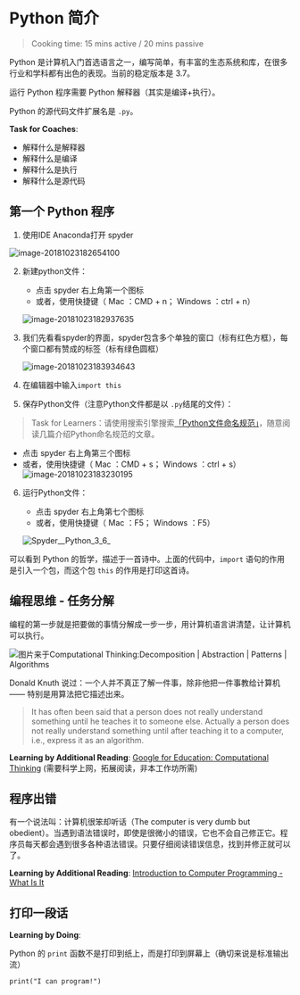 # Python 简介

> Cooking time: 15 mins active / 20 mins passive

Python 是计算机入门首选语言之一，编写简单，有丰富的生态系统和库，在很多行业和学科都有出色的表现。当前的稳定版本是 3.7。

运行 Python 程序需要 Python 解释器（其实是编译+执行）。

Python 的源代码文件扩展名是 `.py`。

**Task for Coaches**:
- 解释什么是解释器
- 解释什么是编译
- 解释什么是执行
- 解释什么是源代码

## 第一个 Python 程序

1. 使用IDE Anaconda打开 spyder

  ![image-20181023182654100](https://ws4.sinaimg.cn/large/006tNbRwly1fwic0c9oomj310y0m4785.jpg)

2. 新建python文件：

   - 点击 spyder 右上角第一个图标
   - 或者，使用快捷键（ Mac ：CMD + n； Windows ：ctrl + n）

   ![image-20181023182937635](https://ws4.sinaimg.cn/large/006tNbRwly1fwic35u3eqj30kh03hwf3.jpg)

3. 我们先看看spyder的界面，spyder包含多个单独的窗口（标有红色方框），每个窗口都有赞成的标签（标有绿色圆框）

   ![image-20181023183934643](https://ws4.sinaimg.cn/large/006tNbRwly1fwichbrto1j30va0nvwhv.jpg)

4. 在编辑器中输入`import this`

5. 保存Python文件（注意Python文件都是以 `.py`结尾的文件）：
  > Task for Learners：请使用搜索引擎搜索[「Python文件命名规范」](https://www.bing.com/search?q=python%E6%96%87%E4%BB%B6%E5%91%BD%E5%90%8D%E8%A7%84%E8%8C%83&qs=n&form=QBRE&sp=-1&pq=python%E6%96%87%E4%BB%B6%E5%91%BD%E5%90%8D%E8%A7%84%E8%8C%83&sc=0-12&sk=&cvid=B1875E99BD0E444FA38C9A35911A955A)，随意阅读几篇介绍Python命名规范的文章。

  - 点击 spyder 右上角第三个图标
  - 或者，使用快捷键（ Mac ：CMD + s； Windows ：ctrl + s）
  ![image-20181023183230195](https://ws3.sinaimg.cn/large/006tNbRwly1fwic69r6aoj30kh03haao.jpg)

6. 运行Python文件：
   - 点击 spyder 右上角第七个图标
   - 或者，使用快捷键（ Mac ：F5； Windows ：F5）
   
   ![Spyder__Python_3_6_](https://ws4.sinaimg.cn/large/006tNbRwly1fwid2kg2f3j30vb0nv795.jpg)

可以看到 Python 的哲学，描述于一首诗中。上面的代码中，`import` 语句的作用是引入一个包，而这个包 `this` 的作用是打印这首诗。

## 编程思维 - 任务分解
编程的第一步就是把要做的事情分解成一步一步，用计算机语言讲清楚，让计算机可以执行。

![图片来于[Computational Thinking:Decomposition | Abstraction | Patterns | Algorithms](https://www.computationalthinkers.com/product/computationalthinking/)](https://ws4.sinaimg.cn/large/006tNbRwly1fwict5oyqdj31kw1kw124.jpg)

Donald Knuth 说过：一个人并不真正了解一件事，除非他把一件事教给计算机 —— 特别是用算法把它描述出来。

> It has often been said that a person does not really
> understand something until he teaches it to someone else.
> Actually a person does not really understand something
> until after teaching it to a computer, i.e., express it
> as an algorithm.

**Learning by Additional Reading**:  [Google for Education: Computational Thinking](https://edu.google.com/resources/programs/exploring-computational-thinking/) (需要科学上网，拓展阅读，非本工作坊所需)

## 程序出错

有一个说法叫：计算机很笨却听话（The computer is very dumb but obedient）。当遇到语法错误时，即使是很微小的错误，它也不会自己修正它。程序员每天都会遇到很多各种语法错误。只要仔细阅读错误信息，找到并修正就可以了。

**Learning by Additional Reading**:  [Introduction to Computer Programming - What Is It](http://guyhaas.com/bfoit/Intro_to_Programming/Programming.html) 

## 打印一段话

**Learning by Doing**: 

Python 的 `print` 函数不是打印到纸上，而是打印到屏幕上（确切来说是标准输出流）

```
print("I can program!")
```


